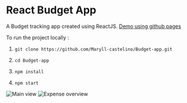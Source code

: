 # React Budget App

A Budget tracking app created using ReactJS. [Demo using github pages](https://maryll-castelino.github.io/Budget-app)

To run the project locally :

1. ```
   git clone https://github.com/Maryll-castelino/Budget-app.git
   ```
2. ```
   cd Budget-app
   ```
3. ```
   npm install
   ```
4. ```
   npm start
   ```

![Main view](screenshots/main-view.png)
![Expense overview](screenshots/Expense-overview.png)
